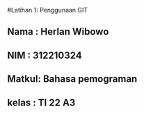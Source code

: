 
#Latihan 1: Penggunaan GIT
## Nama  : Herlan Wibowo
## NIM   : 312210324
## Matkul: Bahasa pemograman
## kelas : TI 22 A3

